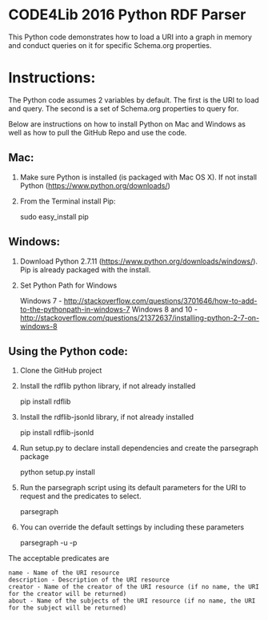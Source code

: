 CODE4Lib 2016 Python RDF Parser
===============
This Python code demonstrates how to load a URI into a graph in memory and conduct queries on it for specific Schema.org properties.

Instructions:
===============

The Python code assumes 2 variables by default. The first is the URI to load and query. The second is a set of Schema.org properties to query for. 

Below are instructions on how to install Python on Mac and Windows as well as how to pull the GitHub Repo and use the code.

Mac:
------

1) Make sure Python is installed (is packaged with Mac OS X). If not install Python (https://www.python.org/downloads/)

2) From the Terminal install Pip: 

    sudo easy_install pip

	
Windows:
------

1) Download Python 2.7.11 (https://www.python.org/downloads/windows/). Pip is already packaged with the install.

2) Set Python Path for Windows

    Windows 7 - http://stackoverflow.com/questions/3701646/how-to-add-to-the-pythonpath-in-windows-7
    Windows 8 and 10 - http://stackoverflow.com/questions/21372637/installing-python-2-7-on-windows-8
	
Using the Python code:
------

1) Clone the GitHub project

2) Install the rdflib python library, if not already installed

    pip install rdflib
   
3) Install the rdflib-jsonld library, if not already installed

    pip install rdflib-jsonld

4) Run setup.py to declare install dependencies and create the parsegraph package
    
    python setup.py install

5) Run the parsegraph script using its default parameters for the URI to request and the predicates to select.
  
    parsegraph

6) You can override the default settings by including these parameters

    parsegraph -u <URI to be loaded and parsed> -p <predicates to query for>

The acceptable predicates are

    name - Name of the URI resource
    description - Description of the URI resource
    creator - Name of the creator of the URI resource (if no name, the URI for the creator will be returned)
    about - Name of the subjects of the URI resource (if no name, the URI for the subject will be returned)

